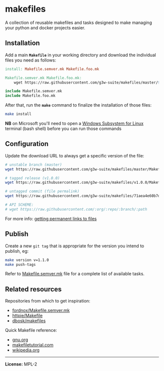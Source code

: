 # makefiles

A collection of reusable makefiles and tasks designed to make managing your python and docker projects easier.

## Installation

Add a main **`Makefile`** in your working directory and download the individual files you need as follows:

```Makefile
install: Makefile.semver.mk Makefile.foo.mk

Makefile.semver.mk Makefile.foo.mk:
	wget https://raw.githubusercontent.com/g3w-suite/makefiles/master/$@

include Makefile.semver.mk
include Makefile.foo.mk
```

After that, run the **`make`** command to finalize the installation of those files:

```sh
make install
```

**NB** on Microsoft you'll need to open a [Windows Subsystem for Linux](https://en.wikipedia.org/wiki/Windows_Subsystem_for_Linux) terminal (bash shell) before you can run those commands

## Configuration

Update the download URL to always get a specific version of the file:

```sh
# unstable branch (master)
wget https://raw.githubusercontent.com/g3w-suite/makefiles/master/Makefile.semver.mk

# tagged release (v1.0.0)
wget https://raw.githubusercontent.com/g3w-suite/makefiles/v1.0.0/Makefile.semver.mk

# untagged commit (file permalink)
wget https://raw.githubusercontent.com/g3w-suite/makefiles/71aea4e60b7d4c05e9e7357e0f94eaf82af70a21/Makefile.semver.mk

# API SCHEME:
# wget https://raw.githubusercontent.com/:org/:repo/:branch/:path
```

For more info: [getting permanent links to files](https://docs.github.com/en/repositories/working-with-files/using-files/getting-permanent-links-to-files)

## Publish

Create a new `git tag` that is appropriate for the version you intend to publish, eg:

```sh
make version v=1.1.0
make push-tags
```

Refer to [Makefile.semver.mk](./Makefile.semver.mk) file for a complete list of available tasks.

## Related resources

Repositories from which to get inspiration:

- [fordnox/Makefile.semver.mk](https://gist.github.com/fordnox/837ded1d02eff3ff7b378e296e159a4a)
- [httpie/Makefile](https://github.com/httpie/httpie/blob/master/Makefile)
- [dbosk/makefiles](https://github.com/dbosk/makefiles)

Quick Makefile reference:

- [gnu.org](https://www.gnu.org/software/make/manual/make.html)
- [makefiletutorial.com](https://makefiletutorial.com/)
- [wikipedia.org](https://en.wikipedia.org/wiki/Make_(software))

---

**License:** MPL-2